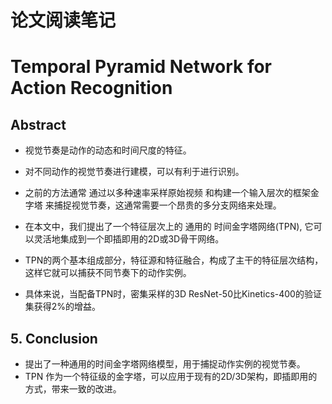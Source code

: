 
# 论文阅读笔记

# Temporal Pyramid Network for Action Recognition

## Abstract
- 视觉节奏是动作的动态和时间尺度的特征。
- 对不同动作的视觉节奏进行建模，可以有利于进行识别。

- 之前的方法通常 通过以多种速率采样原始视频 和构建一个输入层次的框架金字塔 来捕捉视觉节奏，这通常需要一个昂贵的多分支网络来处理。

- 在本文中，我们提出了一个特征层次上的 通用的 时间金字塔网络(TPN), 它可以灵活地集成到一个即插即用的2D或3D骨干网络。

- TPN的两个基本组成部分，特征源和特征融合，构成了主干的特征层次结构，这样它就可以捕获不同节奏下的动作实例。

-  具体来说，当配备TPN时，密集采样的3D ResNet-50比Kinetics-400的验证集获得2%的增益。



## 5. Conclusion
- 提出了一种通用的时间金字塔网络模型，用于捕捉动作实例的视觉节奏。
- TPN 作为一个特征级的金字塔，可以应用于现有的2D/3D架构，即插即用的方式，带来一致的改进。